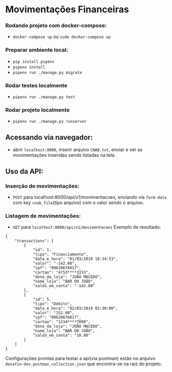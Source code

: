 # Movimentações Financeiras


### Rodando projeto com docker-compose:
 - `docker-compose up` ou `sudo docker-compose up`

### Preparar ambiente local:
 - `pip install pipenv`
 - `pipenv install`
 - `pipenv run ./manage.py migrate`

### Rodar testes localmente
 - `pipenv run ./manage.py test`

### Rodar projeto localmente
 - `pipenv run ./manage.py runserver`

## Acessando via navegador:
- abrir `localhost:8000`, inserir arquivo `CNAB.txt`, enviar e ver as movimentações inseridas sendo listadas na tela.

## Uso da API:
### Inserção de movimentações:
  - `POST` para localhost:8000/api/v1/movimentacoes, enviando via `form-data` com key `cnab_file`(tipo arquivo) com o valor sendo o arquivo.
### Listagem de movimentações:
  - `GET` para `localhost:8000/api/v1/movimentacoes`
Exemplo de resultado:
```
{
    "transactions": [
        {
            "id": 1,
            "tipo": "Financiamento",
            "data_e_hora": "01/03/2019 18:34:53",
            "valor": "-142.00",
            "cpf": "09620676017",
            "cartao": "4753****3153",
            "dono_da_loja": "JOÃO MACEDO",
            "nome_loja": "BAR DO JOÃO",
            "saldo_em_conta": "-142.00"
        },
        {
            "id": 5,
            "tipo": "Débito",
            "data_e_hora": "02/03/2019 02:30:00",
            "valor": "152.00",
            "cpf": "09620676017",
            "cartao": "1234****7890",
            "dono_da_loja": "JOÃO MACEDO",
            "nome_loja": "BAR DO JOÃO",
            "saldo_em_conta": "10.00"
        }
    ]
}
```
Configurações prontas para testar a api(via postman) estão no arquivo `desafio-dev.postman_collection.json` que encontra-se na raiz do projeto.
